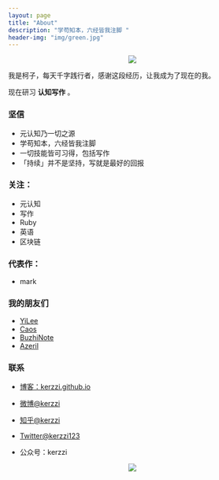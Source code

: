 ```yaml
---
layout: page
title: "About"
description: "学苟知本，六经皆我注脚 "
header-img: "img/green.jpg"
---
```



<center>
    <p><img src="https://ww3.sinaimg.cn/large/006tKfTcgy1fhxmsbqfqsj30sg0ordhq.jpg" align="center"></p>
</center>

我是柯子，每天千字践行者，感谢这段经历，让我成为了现在的我。

现在研习 **认知写作** 。

### 坚信


- 元认知乃一切之源
- 学苟知本，六经皆我注脚
- 一切技能皆可习得，包括写作
- 「持续」并不是坚持，写就是最好的回报


### 关注：


- 元认知
- 写作
- Ruby
- 英语
- 区块链


### 代表作：

- mark

### 我的朋友们

- [YiLee](http://yilee.me)
- [Caos](http://caos.me)
- [BuzhiNote](http://BuzhiNote.com)
- [Azeril](http://azeril.me)

### 联系

- [博客：kerzzi.github.io](kerzzi.github.io)

- [微博@kerzzi](http://weibo.com/Kerzzi)

- [知乎@kerzzi](http://www.zhihu.com/people/kerzzi)

- [Twitter@kerzzi123](https://twitter.com/kerzzi123)

- 公众号：kerzzi


<center>
    <p><img src="https://ww3.sinaimg.cn/large/006tKfTcgy1fhxn12f8wrj30u80u2dim.jpg" align="center"></p>
</center>
